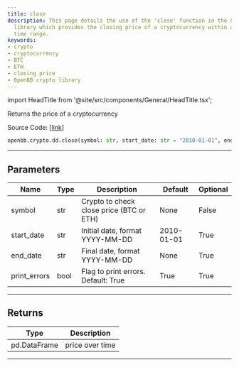 ```yaml
---
title: close
description: This page details the use of the 'close' function in the OpenBB crypto
  library which provides the closing price of a cryptocurrency within a specified
  time range.
keywords:
- crypto
- cryptocurrency
- BTC
- ETH
- closing price
- OpenBB crypto library
---
```


import HeadTitle from '@site/src/components/General/HeadTitle.tsx';

<HeadTitle title="crypto.dd.close - Reference | OpenBB SDK Docs" />

Returns the price of a cryptocurrency

Source Code: [[link](https://github.com/OpenBB-finance/OpenBBTerminal/tree/main/openbb_terminal/cryptocurrency/due_diligence/glassnode_model.py#L181)]

```python wordwrap
openbb.crypto.dd.close(symbol: str, start_date: str = "2010-01-01", end_date: Optional[str] = None, print_errors: bool = True)
```

---

## Parameters

| Name | Type | Description | Default | Optional |
| ---- | ---- | ----------- | ------- | -------- |
| symbol | str | Crypto to check close price (BTC or ETH) | None | False |
| start_date | str | Initial date, format YYYY-MM-DD | 2010-01-01 | True |
| end_date | str | Final date, format YYYY-MM-DD | None | True |
| print_errors | bool | Flag to print errors. Default: True | True | True |


---

## Returns

| Type | Description |
| ---- | ----------- |
| pd.DataFrame | price over time |
---

